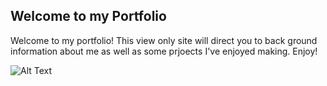 ## Welcome to my Portfolio

Welcome to my portfolio! This view only site will direct you to back ground information about me as well as some prjoects I've enjoyed making. Enjoy!


![Alt Text](https://media.giphy.com/media/vFKqnCdLPNOKc/giphy.gif)
